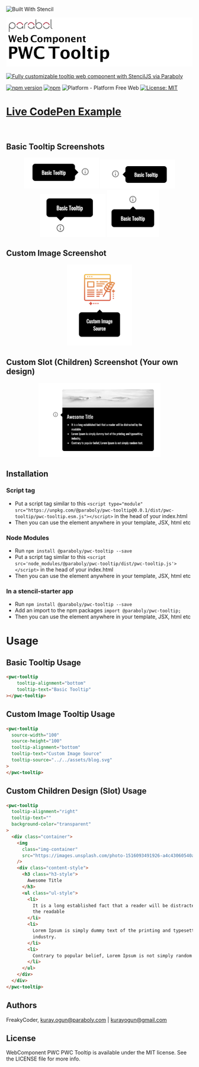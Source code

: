 ![Built With Stencil](https://img.shields.io/badge/-Built%20With%20Stencil-16161d.svg?logo=data%3Aimage%2Fsvg%2Bxml%3Bbase64%2CPD94bWwgdmVyc2lvbj0iMS4wIiBlbmNvZGluZz0idXRmLTgiPz4KPCEtLSBHZW5lcmF0b3I6IEFkb2JlIElsbHVzdHJhdG9yIDE5LjIuMSwgU1ZHIEV4cG9ydCBQbHVnLUluIC4gU1ZHIFZlcnNpb246IDYuMDAgQnVpbGQgMCkgIC0tPgo8c3ZnIHZlcnNpb249IjEuMSIgaWQ9IkxheWVyXzEiIHhtbG5zPSJodHRwOi8vd3d3LnczLm9yZy8yMDAwL3N2ZyIgeG1sbnM6eGxpbms9Imh0dHA6Ly93d3cudzMub3JnLzE5OTkveGxpbmsiIHg9IjBweCIgeT0iMHB4IgoJIHZpZXdCb3g9IjAgMCA1MTIgNTEyIiBzdHlsZT0iZW5hYmxlLWJhY2tncm91bmQ6bmV3IDAgMCA1MTIgNTEyOyIgeG1sOnNwYWNlPSJwcmVzZXJ2ZSI%2BCjxzdHlsZSB0eXBlPSJ0ZXh0L2NzcyI%2BCgkuc3Qwe2ZpbGw6I0ZGRkZGRjt9Cjwvc3R5bGU%2BCjxwYXRoIGNsYXNzPSJzdDAiIGQ9Ik00MjQuNywzNzMuOWMwLDM3LjYtNTUuMSw2OC42LTkyLjcsNjguNkgxODAuNGMtMzcuOSwwLTkyLjctMzAuNy05Mi43LTY4LjZ2LTMuNmgzMzYuOVYzNzMuOXoiLz4KPHBhdGggY2xhc3M9InN0MCIgZD0iTTQyNC43LDI5Mi4xSDE4MC40Yy0zNy42LDAtOTIuNy0zMS05Mi43LTY4LjZ2LTMuNkgzMzJjMzcuNiwwLDkyLjcsMzEsOTIuNyw2OC42VjI5Mi4xeiIvPgo8cGF0aCBjbGFzcz0ic3QwIiBkPSJNNDI0LjcsMTQxLjdIODcuN3YtMy42YzAtMzcuNiw1NC44LTY4LjYsOTIuNy02OC42SDMzMmMzNy45LDAsOTIuNywzMC43LDkyLjcsNjguNlYxNDEuN3oiLz4KPC9zdmc%2BCg%3D%3D&colorA=16161d&style=for-the-badge)

<img alt="WebComponent PWC Tooltip" src="assets/logo.png" width="1050"/>


[![Fully customizable tooltip web component with StencilJS via Paraboly](https://img.shields.io/badge/-Fully%20customizable%20tooltip%20web%20component%20with%20StencilJS%20via%20Paraboly-lightgrey?style=for-the-badge)](https://github.com/Paraboly/pwc-tooltip)


[![npm version](https://img.shields.io/npm/v/@paraboly/pwc-tooltip.svg?style=for-the-badge)](https://www.npmjs.com/package/@paraboly/pwc-tooltip)
[![npm](https://img.shields.io/npm/dt/@paraboly/pwc-tooltip.svg?style=for-the-badge)](https://www.npmjs.com/package/@paraboly/pwc-tooltip)
![Platform - Platform Free Web](https://img.shields.io/badge/-Web%20%7C%20Platform%20Free-blue?style=for-the-badge)
[![License: MIT](https://img.shields.io/badge/License-MIT-green.svg?style=for-the-badge)](https://opensource.org/licenses/MIT)


# [Live CodePen Example](https://codepen.io/wrathchaos/pen/jOOBKqr)

</br>

## Basic Tooltip Screenshots 

<p align="center">
  <img alt="WebComponent PWC Tooltip" src="assets/basic-left.png" width="40%" height="40%" />
  <img alt="WebComponent PWC Tooltip" src="assets/basic-right.png" width="40%" height="40%" />
  <img alt="WebComponent PWC Tooltip" src="assets/basic-top.png" width="35%" height="35%" />
  <img alt="WebComponent PWC Tooltip" src="assets/basic-bottom.png" width="28%" height="28%" />
</p>

## Custom Image Screenshot

<p align="center">
  <img alt="WebComponent PWC Tooltip" src="assets/custom-image.png" width="35%" height="35%" />
</p>


## Custom Slot (Children) Screenshot (Your own design)

<p align="center">
  <img alt="WebComponent PWC Tooltip" src="assets/custom-slot.png" width="65%" height="65%" />
</p>


## Installation

### Script tag

- Put a script tag similar to this `<script	type="module" src="https://unpkg.com/@paraboly/pwc-tooltip@0.0.1/dist/pwc-tooltip/pwc-tooltip.esm.js"></script>` in the head of your index.html
- Then you can use the element anywhere in your template, JSX, html etc

### Node Modules
- Run `npm install @paraboly/pwc-tooltip --save`
- Put a script tag similar to this `<script src='node_modules/@paraboly/pwc-tooltip/dist/pwc-tooltip.js'></script>` in the head of your index.html
- Then you can use the element anywhere in your template, JSX, html etc

### In a stencil-starter app
- Run `npm install @paraboly/pwc-tooltip --save`
- Add an import to the npm packages `import @paraboly/pwc-tooltip;`
- Then you can use the element anywhere in your template, JSX, html etc


# Usage

## Basic Tooltip Usage

```html
<pwc-tooltip
    tooltip-alignment="bottom"
    tooltip-text="Basic Tooltip"
></pwc-tooltip>
```

## Custom Image Tooltip Usage

```html
<pwc-tooltip
  source-width="100"
  source-height="100"
  tooltip-alignment="bottom"
  tooltip-text="Custom Image Source"
  tooltip-source="../../assets/blog.svg"
>
</pwc-tooltip>
```

## Custom Children Design (Slot) Usage

```html
<pwc-tooltip
  tooltip-alignment="right"
  tooltip-text=""
  background-color="transparent"
>
  <div class="container">
    <img
      class="img-container"
      src="https://images.unsplash.com/photo-1516093491926-a4c43060540a?ixlib=rb-1.2.1&ixid=eyJhcHBfaWQiOjEyMDd9&auto=format&fit=crop&w=2709&q=80"
    />
    <div class="content-style">
      <h3 class="h3-style">
        Awesome Title
      </h3>
      <ul class="ul-style">
        <li>
          It is a long established fact that a reader will be distracted by
          the readable
        </li>
        <li>
          Lorem Ipsum is simply dummy text of the printing and typesetting
          industry.
        </li>
        <li>
          Contrary to popular belief, Lorem Ipsum is not simply random text.
        </li>
      </ul>
    </div>
  </div>
</pwc-tooltip>
```

## Authors

FreakyCoder, kuray.ogun@paraboly.com | kurayogun@gmail.com

## License

WebComponent PWC PWC Tooltip is available under the MIT license. See the LICENSE file for more info.

